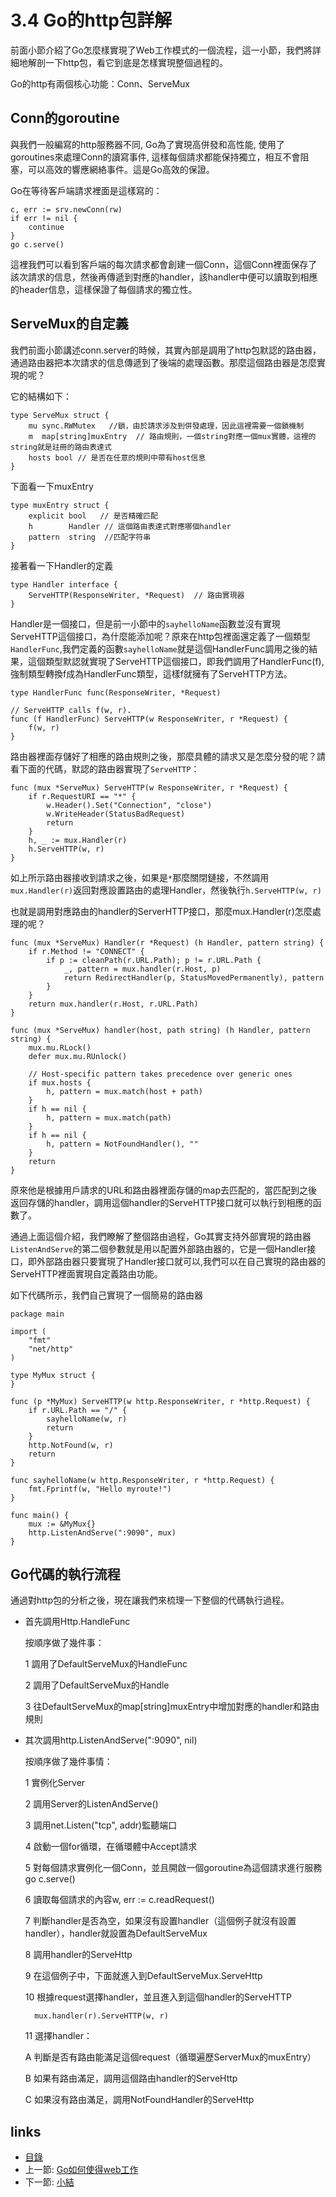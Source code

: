# 3.4 Go的http包詳解
前面小節介紹了Go怎麼樣實現了Web工作模式的一個流程，這一小節，我們將詳細地解剖一下http包，看它到底是怎樣實現整個過程的。

Go的http有兩個核心功能：Conn、ServeMux

## Conn的goroutine
與我們一般編寫的http服務器不同, Go為了實現高併發和高性能, 使用了goroutines來處理Conn的讀寫事件, 這樣每個請求都能保持獨立，相互不會阻塞，可以高效的響應網絡事件。這是Go高效的保證。

Go在等待客戶端請求裡面是這樣寫的：

	c, err := srv.newConn(rw)
	if err != nil {
		continue
	}
	go c.serve()

這裡我們可以看到客戶端的每次請求都會創建一個Conn，這個Conn裡面保存了該次請求的信息，然後再傳遞到對應的handler，該handler中便可以讀取到相應的header信息，這樣保證了每個請求的獨立性。

## ServeMux的自定義
我們前面小節講述conn.server的時候，其實內部是調用了http包默認的路由器，通過路由器把本次請求的信息傳遞到了後端的處理函數。那麼這個路由器是怎麼實現的呢？

它的結構如下：

	type ServeMux struct {
		mu sync.RWMutex   //鎖，由於請求涉及到併發處理，因此這裡需要一個鎖機制
		m  map[string]muxEntry  // 路由規則，一個string對應一個mux實體，這裡的string就是註冊的路由表達式
		hosts bool // 是否在任意的規則中帶有host信息
	}

下面看一下muxEntry

	type muxEntry struct {
		explicit bool   // 是否精確匹配
		h        Handler // 這個路由表達式對應哪個handler
		pattern  string  //匹配字符串
	}

接著看一下Handler的定義

	type Handler interface {
		ServeHTTP(ResponseWriter, *Request)  // 路由實現器
	}

Handler是一個接口，但是前一小節中的`sayhelloName`函數並沒有實現ServeHTTP這個接口，為什麼能添加呢？原來在http包裡面還定義了一個類型`HandlerFunc`,我們定義的函數`sayhelloName`就是這個HandlerFunc調用之後的結果，這個類型默認就實現了ServeHTTP這個接口，即我們調用了HandlerFunc(f),強制類型轉換f成為HandlerFunc類型，這樣f就擁有了ServeHTTP方法。

	type HandlerFunc func(ResponseWriter, *Request)

	// ServeHTTP calls f(w, r).
	func (f HandlerFunc) ServeHTTP(w ResponseWriter, r *Request) {
		f(w, r)
	}

路由器裡面存儲好了相應的路由規則之後，那麼具體的請求又是怎麼分發的呢？請看下面的代碼，默認的路由器實現了`ServeHTTP`：

	func (mux *ServeMux) ServeHTTP(w ResponseWriter, r *Request) {
		if r.RequestURI == "*" {
			w.Header().Set("Connection", "close")
			w.WriteHeader(StatusBadRequest)
			return
		}
		h, _ := mux.Handler(r)
		h.ServeHTTP(w, r)
	}

如上所示路由器接收到請求之後，如果是`*`那麼關閉鏈接，不然調用`mux.Handler(r)`返回對應設置路由的處理Handler，然後執行`h.ServeHTTP(w, r)`

也就是調用對應路由的handler的ServerHTTP接口，那麼mux.Handler(r)怎麼處理的呢？

	func (mux *ServeMux) Handler(r *Request) (h Handler, pattern string) {
		if r.Method != "CONNECT" {
			if p := cleanPath(r.URL.Path); p != r.URL.Path {
				_, pattern = mux.handler(r.Host, p)
				return RedirectHandler(p, StatusMovedPermanently), pattern
			}
		}	
		return mux.handler(r.Host, r.URL.Path)
	}
	
	func (mux *ServeMux) handler(host, path string) (h Handler, pattern string) {
		mux.mu.RLock()
		defer mux.mu.RUnlock()
	
		// Host-specific pattern takes precedence over generic ones
		if mux.hosts {
			h, pattern = mux.match(host + path)
		}
		if h == nil {
			h, pattern = mux.match(path)
		}
		if h == nil {
			h, pattern = NotFoundHandler(), ""
		}
		return
	}

原來他是根據用戶請求的URL和路由器裡面存儲的map去匹配的，當匹配到之後返回存儲的handler，調用這個handler的ServeHTTP接口就可以執行到相應的函數了。

通過上面這個介紹，我們瞭解了整個路由過程，Go其實支持外部實現的路由器 `ListenAndServe`的第二個參數就是用以配置外部路由器的，它是一個Handler接口，即外部路由器只要實現了Handler接口就可以,我們可以在自己實現的路由器的ServeHTTP裡面實現自定義路由功能。

如下代碼所示，我們自己實現了一個簡易的路由器

	package main

	import (
		"fmt"
		"net/http"
	)

	type MyMux struct {
	}

	func (p *MyMux) ServeHTTP(w http.ResponseWriter, r *http.Request) {
		if r.URL.Path == "/" {
			sayhelloName(w, r)
			return
		}
		http.NotFound(w, r)
		return
	}

	func sayhelloName(w http.ResponseWriter, r *http.Request) {
		fmt.Fprintf(w, "Hello myroute!")
	}

	func main() {
		mux := &MyMux{}
		http.ListenAndServe(":9090", mux)
	}

## Go代碼的執行流程

通過對http包的分析之後，現在讓我們來梳理一下整個的代碼執行過程。

- 首先調用Http.HandleFunc

	按順序做了幾件事：

	1 調用了DefaultServeMux的HandleFunc

	2 調用了DefaultServeMux的Handle

	3 往DefaultServeMux的map[string]muxEntry中增加對應的handler和路由規則

- 其次調用http.ListenAndServe(":9090", nil)

	按順序做了幾件事情：

	1 實例化Server

	2 調用Server的ListenAndServe()

	3 調用net.Listen("tcp", addr)監聽端口

	4 啟動一個for循環，在循環體中Accept請求

	5 對每個請求實例化一個Conn，並且開啟一個goroutine為這個請求進行服務go c.serve()

	6 讀取每個請求的內容w, err := c.readRequest()

	7 判斷handler是否為空，如果沒有設置handler（這個例子就沒有設置handler），handler就設置為DefaultServeMux

	8 調用handler的ServeHttp

	9 在這個例子中，下面就進入到DefaultServeMux.ServeHttp

	10 根據request選擇handler，並且進入到這個handler的ServeHTTP

		mux.handler(r).ServeHTTP(w, r)

	11 選擇handler：

	A 判斷是否有路由能滿足這個request（循環遍歷ServerMux的muxEntry）

	B 如果有路由滿足，調用這個路由handler的ServeHttp

	C 如果沒有路由滿足，調用NotFoundHandler的ServeHttp

## links
   * [目錄](<preface.md>)
   * 上一節: [Go如何使得web工作](<03.3.md>)
   * 下一節: [小結](<03.5.md>)
